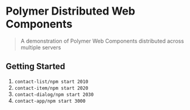 # Polymer Distributed Web Components
> A demonstration of Polymer Web Components distributed across multiple servers

## Getting Started
1. `contact-list/npm start 2010`
1. `contact-item/npm start 2020`
1. `contact-dialog/npm start 2030`
1. `contact-app/npm start 3000`
